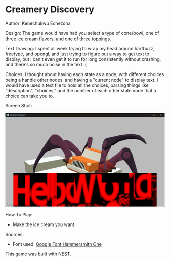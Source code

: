 # Creamery Discovery

Author: Kenechukwu Echezona

Design: The game would have had you select a type of cone/bowl, one of three ice cream flavors, and one of three toppings.

Text Drawing: I spent all week trying to wrap my head around harfbuzz, freetype, and opengl, and just trying to figure out a way to get text to display, but I can't even get it to run for long consistently without crashing, and there's so much noise in the text :(

Choices: I thought about having each state as a node, with different choices being a handle other nodes, and having a "current node" to display text. I would have used a text file to hold all the choices, parsing things like "description", "choices," and the number of each other state node that a choice can take you to.

Screen Shot:

![Screen Shot](icecreamshot.png)

How To Play:
- Make the ice cream you want.

Sources:
- Font used: [Google Font Hammersmith One](https://fonts.google.com/specimen/Hammersmith+One?preview.text=Select%20a%20cone%20type!&query=nic)

This game was built with [NEST](NEST.md).

